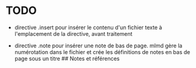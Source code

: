 # TODO

- directive .insert pour insérer le contenu d'un fichier texte à l'emplacement de la directive, avant traitement

- directive .note pour insérer une note de bas de page. mlmd gère la numérotation dans le fichier et crée les définitions de notes en bas de page sous un titre ## Notes et références
